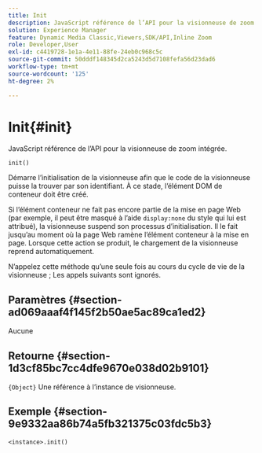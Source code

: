 ```yaml
---
title: Init
description: JavaScript référence de l’API pour la visionneuse de zoom intégrée.
solution: Experience Manager
feature: Dynamic Media Classic,Viewers,SDK/API,Inline Zoom
role: Developer,User
exl-id: c4419728-1e1a-4e11-88fe-24eb0c968c5c
source-git-commit: 50dddf148345d2ca5243d5d7108fefa56d23dad6
workflow-type: tm+mt
source-wordcount: '125'
ht-degree: 2%

---
```


# Init{#init}

JavaScript référence de l’API pour la visionneuse de zoom intégrée.

`init()`

Démarre l’initialisation de la visionneuse afin que le code de la visionneuse puisse la trouver par son identifiant. À ce stade, l’élément DOM de conteneur doit être créé.

Si l’élément conteneur ne fait pas encore partie de la mise en page Web (par exemple, il peut être masqué à l’aide `display:none` du style qui lui est attribué), la visionneuse suspend son processus d’initialisation. Il le fait jusqu’au moment où la page Web ramène l’élément conteneur à la mise en page. Lorsque cette action se produit, le chargement de la visionneuse reprend automatiquement.

N’appelez cette méthode qu’une seule fois au cours du cycle de vie de la visionneuse ; Les appels suivants sont ignorés.

## Paramètres {#section-ad069aaaf4f145f2b50ae5ac89ca1ed2}

Aucune

## Retourne {#section-1d3cf85bc7cc4dfe9670e038d02b9101}

`{Object}` Une référence à l’instance de visionneuse.

## Exemple {#section-9e9332aa86b74a5fb321375c03fdc5b3}

```
<instance>.init()
```
